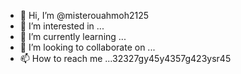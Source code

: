 - 👋 Hi, I’m @misterouahmoh2125
- 👀 I’m interested in ...
- 🌱 I’m currently learning ...
- 💞️ I’m looking to collaborate on ...
- 📫 How to reach me ...32327gy45y4357g423ysr45

<!---
misterouahmoh2125/misterouahmoh2125 is a ✨ special ✨ repository because its `README.md` (this file) appears on your GitHub profile.
You can click the Preview link to take a look at your changes.
--->
